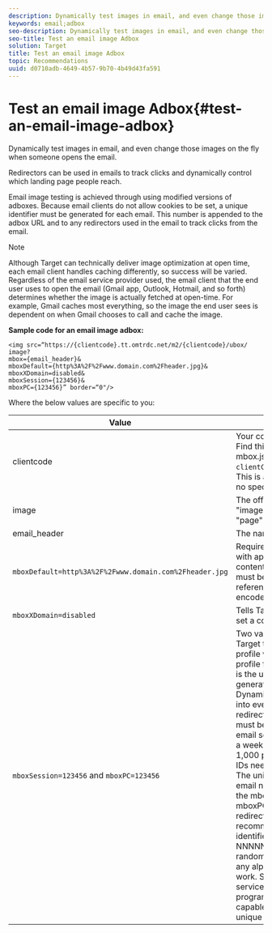 ```yaml
---
description: Dynamically test images in email, and even change those images on the fly when someone opens the email.
keywords: email;adbox
seo-description: Dynamically test images in email, and even change those images on the fly when someone opens the email.
seo-title: Test an email image Adbox
solution: Target
title: Test an email image Adbox
topic: Recommendations
uuid: d0710adb-4649-4b57-9b70-4b49d43fa591
---
```


# Test an email image Adbox{#test-an-email-image-adbox}

Dynamically test images in email, and even change those images on the fly when someone opens the email.

Redirectors can be used in emails to track clicks and dynamically control which landing page people reach.

Email image testing is achieved through using modified versions of adboxes. Because email clients do not allow cookies to be set, a unique identifier must be generated for each email. This number is appended to the adbox URL and to any redirectors used in the email to track clicks from the email.

>[!NOTE]
>
>Although Target can technically deliver image optimization at open time, each email client handles caching differently, so success will be varied. Regardless of the email service provider used, the email client that the end user uses to open the email (Gmail app, Outlook, Hotmail, and so forth) determines whether the image is actually fetched at open-time. For example, Gmail caches most everything, so the image the end user sees is dependent on when Gmail chooses to call and cache the image.

**Sample code for an email image adbox:**

```
<img src=“https://{clientcode}.tt.omtrdc.net/m2/​{clientcode}/ubox/​image?
mbox={email_header}&
mboxDefault=​{http%3A%2F%2Fwww.domain.com%2Fheader.jpg}&
mboxXDomain=disabled&
mboxSession={123456}&
mboxPC={123456}” border=“0"/>
```

Where the below values are specific to you:

| Value | Description |
|--- |--- |
|clientcode|Your company's client code. Find this in your at.js or mbox.js listed as `clientCode='yourclientcode'`. This is all lower case and has no special characters.|
|image|The offer type. It is always "image" for graphic ads and "page" for redirectors.|
|email_header|The name of the adbox.|
|`mboxDefault=http%3A%2F%2Fwww.domain.com%2Fheader.jpg`|Required. Replace the URL with appropriate default content for your adbox. This must be an absolute reference and must be URL encoded.|
|`mboxXDomain=disabled`|Tells  Target to not attempt to set a cookie.|
|`mboxSession=123456` and `mboxPC=123456`|Two values required by  Target to merge this user's profile with the existing profile for your site. 123456 is the unique identifier generated per email. Dynamically insert this value into every adbox and redirector URL. This number must be unique for each email sent to each person. If a weekly email is sent to 1,000 people, 1,000 unique IDs need to be generated.<br>The unique identifier per email needs to be assigned to the  mboxSession and  mboxPC in each adbox and redirector URL. The recommended format for this identifier is  timestamp-NNNNN where  NNNNN is a random 5-digit number, but any alphanumeric format will work. Some mass e-mail services and any programming language are capable of generating this unique identifier.|

